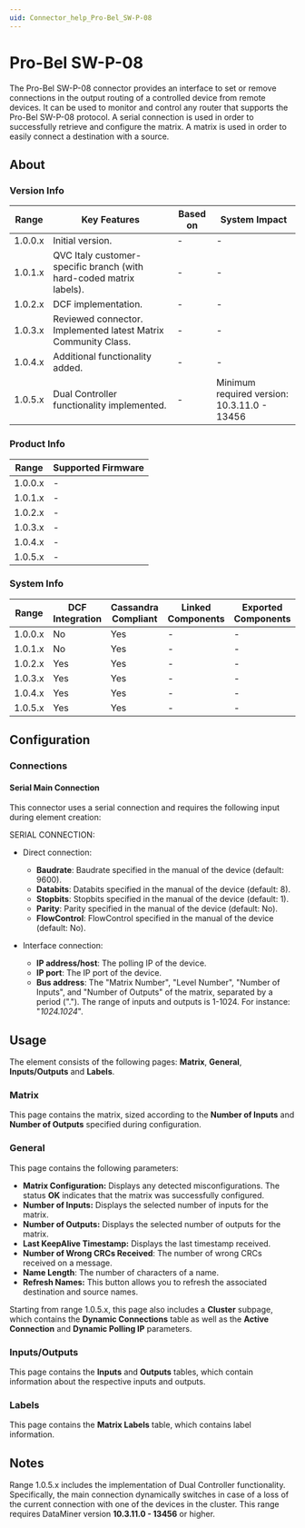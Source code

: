 ```yaml
---
uid: Connector_help_Pro-Bel_SW-P-08
---
```


# Pro-Bel SW-P-08

The Pro-Bel SW-P-08 connector provides an interface to set or remove connections in the output routing of a controlled device from remote devices. It can be used to monitor and control any router that supports the Pro-Bel SW-P-08 protocol. A serial connection is used in order to successfully retrieve and configure the matrix. A matrix is used in order to easily connect a destination with a source.

## About

### Version Info

| Range   | Key Features                                                        | Based on | System Impact                               |
|---------|---------------------------------------------------------------------|----------|---------------------------------------------|
| 1.0.0.x | Initial version.                                                    | -        | -                                           |
| 1.0.1.x | QVC Italy customer-specific branch (with hard-coded matrix labels). | -        | -                                           |
| 1.0.2.x | DCF implementation.                                                 | -        | -                                           |
| 1.0.3.x | Reviewed connector. Implemented latest Matrix Community Class.      | -        | -                                           |
| 1.0.4.x | Additional functionality added.                                     | -        | -                                           |
| 1.0.5.x | Dual Controller functionality implemented.                          | -        | Minimum required version: 10.3.11.0 - 13456 |

### Product Info

| Range     | Supported Firmware     |
|-----------|------------------------|
| 1.0.0.x   | -                      |
| 1.0.1.x   | -                      |
| 1.0.2.x   | -                      |
| 1.0.3.x   | -                      |
| 1.0.4.x   | -                      |
| 1.0.5.x   | -                      |

### System Info

| Range     | DCF Integration     | Cassandra Compliant     | Linked Components     | Exported Components     |
|-----------|---------------------|-------------------------|-----------------------|-------------------------|
| 1.0.0.x   | No                  | Yes                     | -                     | -                       |
| 1.0.1.x   | No                  | Yes                     | -                     | -                       |
| 1.0.2.x   | Yes                 | Yes                     | -                     | -                       |
| 1.0.3.x   | Yes                 | Yes                     | -                     | -                       |
| 1.0.4.x   | Yes                 | Yes                     | -                     | -                       |
| 1.0.5.x   | Yes                 | Yes                     | -                     | -                       |

## Configuration

### Connections

#### Serial Main Connection

This connector uses a serial connection and requires the following input during element creation:

SERIAL CONNECTION:

- Direct connection:

  - **Baudrate**: Baudrate specified in the manual of the device (default: 9600).
  - **Databits**: Databits specified in the manual of the device (default: 8).
  - **Stopbits**: Stopbits specified in the manual of the device (default: 1).
  - **Parity**: Parity specified in the manual of the device (default: No).
  - **FlowControl**: FlowControl specified in the manual of the device (default: No).

- Interface connection:

  - **IP address/host**: The polling IP of the device.
  - **IP port**: The IP port of the device.
  - **Bus address**: The "Matrix Number", "Level Number", "Number of Inputs", and "Number of Outputs" of the matrix, separated by a period ("."). The range of inputs and outputs is 1-1024. For instance: "*1024.1024*".

## Usage

The element consists of the following pages: **Matrix**, **General**, **Inputs/Outputs** and **Labels**.

### Matrix

This page contains the matrix, sized according to the **Number of Inputs** and **Number of Outputs** specified during configuration.

### General

This page contains the following parameters:

- **Matrix Configuration:** Displays any detected misconfigurations. The status **OK** indicates that the matrix was successfully configured.
- **Number of Inputs:** Displays the selected number of inputs for the matrix.
- **Number of Outputs:** Displays the selected number of outputs for the matrix.
- **Last KeepAlive Timestamp:** Displays the last timestamp received.
- **Number of Wrong CRCs Received**: The number of wrong CRCs received on a message.
- **Name Length**: The number of characters of a name.
- **Refresh Names:** This button allows you to refresh the associated destination and source names.

Starting from range 1.0.5.x, this page also includes a **Cluster** subpage, which contains the **Dynamic Connections** table as well as the **Active Connection** and **Dynamic Polling IP** parameters.

### Inputs/Outputs

This page contains the **Inputs** and **Outputs** tables, which contain information about the respective inputs and outputs.

### Labels

This page contains the **Matrix Labels** table, which contains label information.

## Notes

Range 1.0.5.x includes the implementation of Dual Controller functionality. Specifically, the main connection dynamically switches in case of a loss of the current connection with one of the devices in the cluster. This range requires DataMiner version **10.3.11.0 - 13456** or higher.
